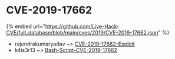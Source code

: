 # CVE-2019-17662
{% embed url="https://github.com/Live-Hack-CVE/full_database/blob/main/cves/2019/CVE-2019-17662.json" %}

* rajendrakumaryadav ~> [CVE-2019-17662-Exploit](https://www.alice-snow.ru/2019/database/cve-2019-17662/cve-2019-17662-exploit-rajendrakumaryadav)
* k4is3r13 ~> [Bash-Script-CVE-2019-17662](https://www.alice-snow.ru/2019/database/cve-2019-17662/bash-script-cve-2019-17662-k4is3r13)